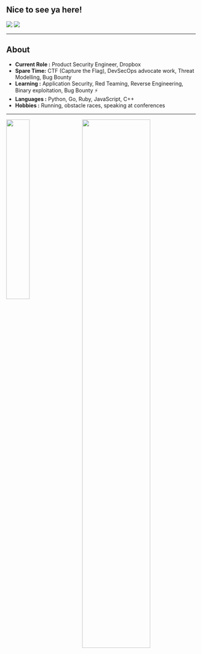 ## Nice to see ya here!
[![](https://img.shields.io/badge/LinkedIn-alekkras-blue)](https://www.linkedin.com/in/alekkras/)
[![](https://img.shields.io/badge/Gmail-alekforwork%40gmail.com-red)](mailto:alekforwork@gmail.com)

---------------------------------------------------------------------------------------------------------------------------------------------------------------------------------
## About

-  **Current Role :** Product Security Engineer, Dropbox
-  **Spare Time:** CTF (Capture the Flag), DevSecOps advocate work, Threat Modelling, Bug Bounty
-  **Learning :** Application Security, Red Teaming, Reverse Engineering, Binary exploitation, Bug Bounty :zap: 	
-  **Languages :** Python, Go, Ruby, JavaScript, C++
-  **Hobbies :** Running, obstacle races, speaking at conferences

---------------------------------------------------------------------------------------------------------------------------------------------------------------------------------
<div>
  <img align="left" width="35%" height="35%" src="https://github-readme-stats.vercel.app/api/top-langs/?username=alekkras&layout=compact">
  <img align="right" width="60%" height="60%" src="https://github-readme-stats.vercel.app/api?username=alekkras&show_icons=true&count_private=true">
</div>

